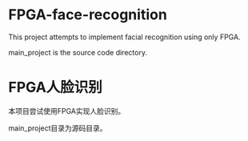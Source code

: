 # FPGA-face-recognition
This project attempts to implement facial recognition using only FPGA.


main_project is the source code directory.


# FPGA人脸识别
本项目尝试使用FPGA实现人脸识别。

main_project目录为源码目录。
